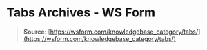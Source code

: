 # Tabs Archives - WS Form

> **Source**: [https://wsform.com/knowledgebase_category/tabs/](https://wsform.com/knowledgebase_category/tabs/)

